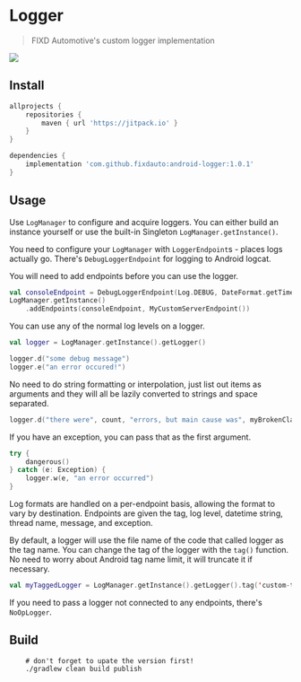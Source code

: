 # Logger

> FIXD Automotive's custom logger implementation

[![](https://jitpack.io/v/fixdauto/android-logger.svg)](https://jitpack.io/#fixdauto/android-logger)

## Install

```groovy
allprojects {
    repositories {
        maven { url 'https://jitpack.io' }
    }
}

dependencies {
    implementation 'com.github.fixdauto:android-logger:1.0.1'
}
```

## Usage

Use `LogManager` to configure and acquire loggers.
You can either build an instance yourself or use the built-in Singleton
`LogManager.getInstance()`.

You need to configure your `LogManager` with `LoggerEndpoint`s - places
logs actually go. There's `DebugLoggerEndpoint` for logging to Android
logcat.

You will need to add endpoints before you can use the logger.

```kotlin
val consoleEndpoint = DebugLoggerEndpoint(Log.DEBUG, DateFormat.getTimeInstance(DateFormat.SHORT), arrayOf("ignored-tag"))
LogManager.getInstance()
    .addEndpoints(consoleEndpoint, MyCustomServerEndpoint())
```

You can use any of the normal log levels on a logger.

```kotlin
val logger = LogManager.getInstance().getLogger()

logger.d("some debug message")
logger.e("an error occured!")
```

No need to do string formatting or interpolation, just list out items
as arguments and they will all be lazily converted to strings and
space separated.

```kotlin
logger.d("there were", count, "errors, but main cause was", myBrokenClass) // there were 7 errors, but the main cause was MyBrokenClass@6d6b15e2
```

If you have an exception, you can pass that as the first argument.

```kotlin
try {
    dangerous()
} catch (e: Exception) {
    logger.w(e, "an error occurred")
}
```

Log formats are handled on a per-endpoint basis, allowing the format to vary by destination.
Endpoints are given the tag, log level, datetime string, thread name, message, and exception. 

By default, a logger will use the file name of the code that called logger as the tag name.
You can change the tag of the logger with the `tag()` function. No need to worry about Android
tag name limit, it will truncate it if necessary.

```kotlin
val myTaggedLogger = LogManager.getInstance().getLogger().tag('custom-tag')
```

If you need to pass a logger not connected to any endpoints, there's `NoOpLogger`.

## Build

        # don't forget to upate the version first!
        ./gradlew clean build publish
